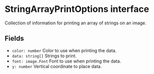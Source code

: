 # StringArrayPrintOptions interface

Collection of information for printing an array of strings on an image.

## Fields

- `color: number` Color to use when printing the data. 
- `data: string[]` Strings to print.
- `font: image.Font` Font to use when printing the data.
- `y: number` Vertical coordinate to place data.